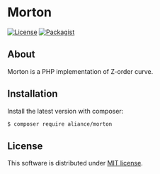 Morton
===

[![License](https://img.shields.io/badge/License-MIT-blue.svg)](https://opensource.org/licenses/MIT)
[![Packagist](https://img.shields.io/packagist/v/aliance/morton.svg)](https://packagist.org/packages/aliance/morton)

About
---

Morton is a PHP implementation of Z-order curve.

Installation
---

Install the latest version with composer:

```bash
$ composer require aliance/morton
```

License
---

This software is distributed under [MIT license](LICENSE).
